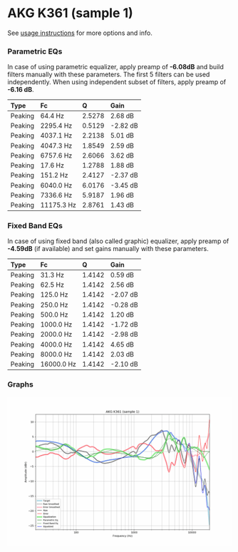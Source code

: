 # AKG K361 (sample 1)
See [usage instructions](https://github.com/jaakkopasanen/AutoEq#usage) for more options and info.

### Parametric EQs
In case of using parametric equalizer, apply preamp of **-6.08dB** and build filters manually
with these parameters. The first 5 filters can be used independently.
When using independent subset of filters, apply preamp of **-6.16 dB**.

| Type    | Fc         |      Q | Gain     |
|:--------|:-----------|:-------|:---------|
| Peaking | 64.4 Hz    | 2.5278 | 2.68 dB  |
| Peaking | 2295.4 Hz  | 0.5129 | -2.82 dB |
| Peaking | 4037.1 Hz  | 2.2138 | 5.01 dB  |
| Peaking | 4047.3 Hz  | 1.8549 | 2.59 dB  |
| Peaking | 6757.6 Hz  | 2.6066 | 3.62 dB  |
| Peaking | 17.6 Hz    | 1.2788 | 1.88 dB  |
| Peaking | 151.2 Hz   | 2.4127 | -2.37 dB |
| Peaking | 6040.0 Hz  | 6.0176 | -3.45 dB |
| Peaking | 7336.6 Hz  | 5.9187 | 1.96 dB  |
| Peaking | 11175.3 Hz | 2.8761 | 1.43 dB  |

### Fixed Band EQs
In case of using fixed band (also called graphic) equalizer, apply preamp of **-4.59dB**
(if available) and set gains manually with these parameters.

| Type    | Fc         |      Q | Gain     |
|:--------|:-----------|:-------|:---------|
| Peaking | 31.3 Hz    | 1.4142 | 0.59 dB  |
| Peaking | 62.5 Hz    | 1.4142 | 2.56 dB  |
| Peaking | 125.0 Hz   | 1.4142 | -2.07 dB |
| Peaking | 250.0 Hz   | 1.4142 | -0.28 dB |
| Peaking | 500.0 Hz   | 1.4142 | 1.20 dB  |
| Peaking | 1000.0 Hz  | 1.4142 | -1.72 dB |
| Peaking | 2000.0 Hz  | 1.4142 | -2.98 dB |
| Peaking | 4000.0 Hz  | 1.4142 | 4.65 dB  |
| Peaking | 8000.0 Hz  | 1.4142 | 2.03 dB  |
| Peaking | 16000.0 Hz | 1.4142 | -2.10 dB |

### Graphs
![](./AKG%20K361%20(sample%201).png)